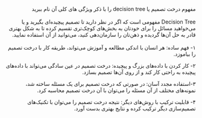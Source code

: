 ##

#####

<div dir="rtl">
مفهوم درخت تصمیم یا decision tree را با ذکر ویژگی های کلی آن نام ببرید
  </div>
<br/>

<div dir="rtl">
Decision Tree مفهومی است که اگر در نظر دارید تا تصمیم پیچیده‌ای بگیرید و یا می‌خواهید مسائل را برای خودتان به بخش‌های کوچک‌تری تقسیم کرده تا به شکل بهتری قادر به حل آن‌ها گردیده و ذهن‌تان را سازمان‌دهی کنید، می‌توانید از آن استفاده نمایید.
  </div>


<br/>
<div dir="rtl">
۱- فهم ساده: هر انسان با اندکی مطالعه و آموزش می‌تواند، طریقه کار با درخت تصمیم را بیاموزد.

۲- کار کردن با داده‌های بزرگ و پیچیده: درخت تصمیم در عین سادگی می‌تواند با داده‌های پیچیده به راحتی کار کند و از روی آن‌ها تصمیم بسازد.

۳-استفاده مجدد آسان: در صورتی که درخت تصمیم برای یک مسئله ساخته شد، نمونه‌های مختلف از آن مسئله را می‌توان با آن درخت تصمیم محاسبه کرد.

۴- قابلیت ترکیب با روش‌های دیگر: نتیجه درخت تصمیم را می‌توان با تکنیک‌های تصمیم‌سازی دیگر ترکیب کرده و نتایج بهتری بدست آورد.
<br/>
